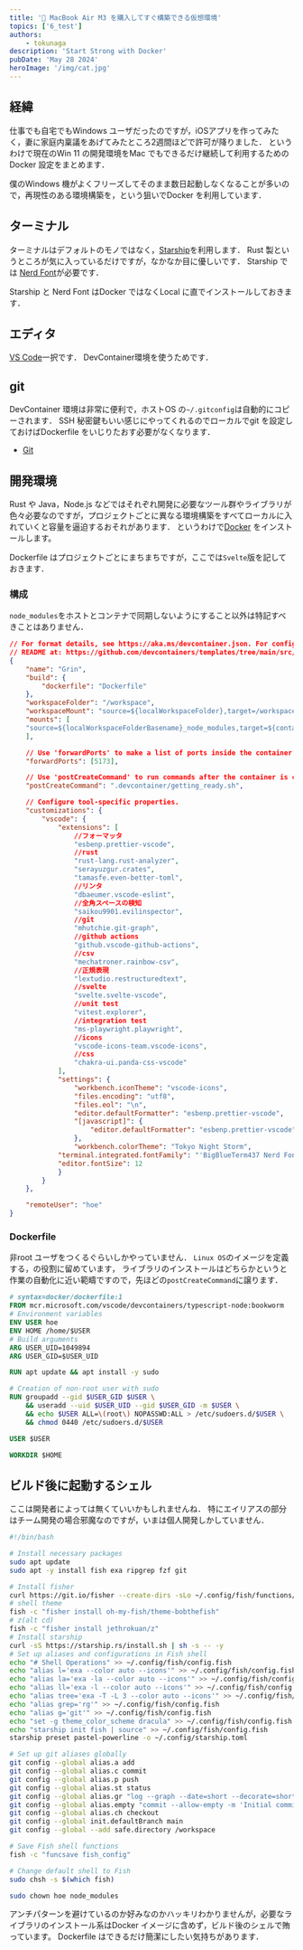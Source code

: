 ```yaml
---
title: '🍎 MacBook Air M3 を購入してすぐ構築できる仮想環境'
topics: ['6_test']
authors:
    - tokunaga
description: 'Start Strong with Docker'
pubDate: 'May 28 2024'
heroImage: '/img/cat.jpg'
---
```


## 経緯

仕事でも自宅でもWindows ユーザだったのですが，iOSアプリを作ってみたく，妻に家庭内稟議をあげてみたところ2週間ほどで許可が降りました．
というわけで現在のWin 11 の開発環境をMac でもできるだけ継続して利用するためのDocker 設定をまとめます．

僕のWindows 機がよくフリーズしてそのまま数日起動しなくなることが多いので，再現性のある環境構築を，という狙いでDocker を利用しています．

## ターミナル

ターミナルはデフォルトのモノではなく，[Starship](https://starship.rs/ja-JP/guide/#%F0%9F%9A%80-%E3%82%A4%E3%83%B3%E3%82%B9%E3%83%88%E3%83%BC%E3%83%AB)を利用します．
Rust 製というところが気に入っているだけですが，なかなか目に優しいです．
Starship では [Nerd Font](https://www.nerdfonts.com/font-downloads)が必要です．

Starship と Nerd Font はDocker ではなくLocal に直でインストールしておきます．

## エディタ

[VS Code](https://www.nerdfonts.com/font-downloads)一択です．
DevContainer環境を使うためです．

## git

DevContainer 環境は非常に便利で，ホストOS の`~/.gitconfig`は自動的にコピーされます．
SSH 秘密鍵もいい感じにやってくれるのでローカルでgit を設定しておけばDockerfile をいじりたおす必要がなくなります．

- [Git](https://git-scm.com/downloads)

## 開発環境

Rust や Java，Node.js などではそれぞれ開発に必要なツール群やライブラリが色々必要なのですが，プロジェクトごとに異なる環境構築をすべてローカルに入れていくと容量を逼迫するおそれがあります．
というわけで[Docker](https://www.nerdfonts.com/font-downloads) をインストールします。

Dockerfile はプロジェクトごとにまちまちですが，ここでは`Svelte`版を記しておきます．

### 構成

`node_modules`をホストとコンテナで同期しないようにすること以外は特記すべきことはありません．

```json title=".devcontainer/devcontainer.json"
// For format details, see https://aka.ms/devcontainer.json. For config options, see the
// README at: https://github.com/devcontainers/templates/tree/main/src/ubuntu
{
	"name": "Grin",
	"build": {
		"dockerfile": "Dockerfile"
	},
	"workspaceFolder": "/workspace",
	"workspaceMount": "source=${localWorkspaceFolder},target=/workspace,type=bind,consistency=cached",
	"mounts": [
    "source=${localWorkspaceFolderBasename}_node_modules,target=${containerWorkspaceFolder}/node_modules,type=volume"
	],

	// Use 'forwardPorts' to make a list of ports inside the container available locally.
	"forwardPorts": [5173],

	// Use 'postCreateCommand' to run commands after the container is created.
	"postCreateCommand": ".devcontainer/getting_ready.sh",

	// Configure tool-specific properties.
	"customizations": {
		"vscode": {
			"extensions": [
				//フォーマッタ
				"esbenp.prettier-vscode",
				//rust
				"rust-lang.rust-analyzer",
				"serayuzgur.crates",
				"tamasfe.even-better-toml",
				//リンタ
				"dbaeumer.vscode-eslint",
				//全角スペースの検知
				"saikou9901.evilinspector",
				//git
				"mhutchie.git-graph",
				//github actions
				"github.vscode-github-actions",
				//csv
				"mechatroner.rainbow-csv",
				//正規表現
				"lextudio.restructuredtext",
				//svelte
				"svelte.svelte-vscode",
				//unit test
				"vitest.explorer",
				//integration test
				"ms-playwright.playwright",
				//icons
				"vscode-icons-team.vscode-icons",
				//css
				"chakra-ui.panda-css-vscode"
			],
			"settings": {
				"workbench.iconTheme": "vscode-icons",
				"files.encoding": "utf8",
				"files.eol": "\n",
				"editor.defaultFormatter": "esbenp.prettier-vscode",
				"[javascript]": {
					"editor.defaultFormatter": "esbenp.prettier-vscode"
				},
				"workbench.colorTheme": "Tokyo Night Storm",
  			"terminal.integrated.fontFamily": "'BigBlueTerm437 Nerd Font'",
  			"editor.fontSize": 12
			}
		}
	},

	"remoteUser": "hoe"
}
```

### Dockerfile

非root ユーザをつくるぐらいしかやっていません．
`Linux OS`のイメージを定義する，の役割に留めています，
ライブラリのインストールはどちらかというと作業の自動化に近い範疇ですので，先ほどの`postCreateCommand`に譲ります．

```dockerfile title="Dockerfile"
# syntax=docker/dockerfile:1
FROM mcr.microsoft.com/vscode/devcontainers/typescript-node:bookworm
# Environment variables
ENV USER hoe
ENV HOME /home/$USER
# Build arguments
ARG USER_UID=1049894
ARG USER_GID=$USER_UID

RUN apt update && apt install -y sudo

# Creation of non-root user with sudo
RUN groupadd --gid $USER_GID $USER \
    && useradd --uid $USER_UID --gid $USER_GID -m $USER \
    && echo $USER ALL=\(root\) NOPASSWD:ALL > /etc/sudoers.d/$USER \
    && chmod 0440 /etc/sudoers.d/$USER

USER $USER

WORKDIR $HOME
```

## ビルド後に起動するシェル

ここは開発者によっては無くていいかもしれませんね．
特にエイリアスの部分はチーム開発の場合邪魔なのですが，いまは個人開発しかしていません．

```sh title="getting_ready.sh"
#!/bin/bash

# Install necessary packages
sudo apt update
sudo apt -y install fish exa ripgrep fzf git

# Install fisher
curl https://git.io/fisher --create-dirs -sLo ~/.config/fish/functions/fisher.fish
# shell theme
fish -c "fisher install oh-my-fish/theme-bobthefish"
# z(alt cd)
fish -c "fisher install jethrokuan/z"
# Install starship
curl -sS https://starship.rs/install.sh | sh -s -- -y
# Set up aliases and configurations in Fish shell
echo "# Shell Operations" >> ~/.config/fish/config.fish
echo "alias l='exa --color auto --icons'" >> ~/.config/fish/config.fish
echo "alias la='exa -la --color auto --icons'" >> ~/.config/fish/config.fish
echo "alias ll='exa -l --color auto --icons'" >> ~/.config/fish/config.fish
echo "alias tree='exa -T -L 3 --color auto --icons'" >> ~/.config/fish/config.fish
echo "alias grep='rg'" >> ~/.config/fish/config.fish
echo "alias g='git'" >> ~/.config/fish/config.fish
echo "set -g theme_color_scheme dracula" >> ~/.config/fish/config.fish
echo "starship init fish | source" >> ~/.config/fish/config.fish
starship preset pastel-powerline -o ~/.config/starship.toml

# Set up git aliases globally
git config --global alias.a add
git config --global alias.c commit
git config --global alias.p push
git config --global alias.st status
git config --global alias.gr "log --graph --date=short --decorate=short --pretty=format:'%Cgreen%h %Creset%cd %Cblue%cn %Cred%d %Creset%s'"
git config --global alias.empty "commit --allow-empty -m 'Initial commit'"
git config --global alias.ch checkout
git config --global init.defaultBranch main
git config --global --add safe.directory /workspace

# Save Fish shell functions
fish -c "funcsave fish_config"

# Change default shell to Fish
sudo chsh -s $(which fish)

sudo chown hoe node_modules
```

アンチパターンを避けているのか好みなのかハッキリわかりませんが，必要なライブラリのインストール系はDocker イメージに含めず，ビルド後のシェルで賄っています。
Dockerfile はできるだけ簡潔にしたい気持ちがあります．

